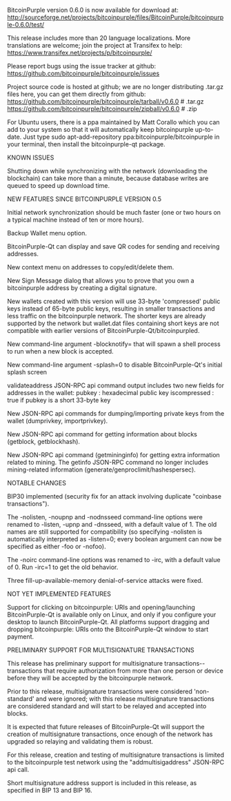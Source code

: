 BitcoinPurple version 0.6.0 is now available for download at:
http://sourceforge.net/projects/bitcoinpurple/files/BitcoinPurple/bitcoinpurple-0.6.0/test/

This release includes more than 20 language localizations.
More translations are welcome; join the
project at Transifex to help:
https://www.transifex.net/projects/p/bitcoinpurple/

Please report bugs using the issue tracker at github:
https://github.com/bitcoinpurple/bitcoinpurple/issues

Project source code is hosted at github; we are no longer
distributing .tar.gz files here, you can get them
directly from github:
https://github.com/bitcoinpurple/bitcoinpurple/tarball/v0.6.0  # .tar.gz
https://github.com/bitcoinpurple/bitcoinpurple/zipball/v0.6.0  # .zip

For Ubuntu users, there is a ppa maintained by Matt Corallo which
you can add to your system so that it will automatically keep
bitcoinpurple up-to-date.  Just type
sudo apt-add-repository ppa:bitcoinpurple/bitcoinpurple
in your terminal, then install the bitcoinpurple-qt package.


KNOWN ISSUES

Shutting down while synchronizing with the network
(downloading the blockchain) can take more than a minute,
because database writes are queued to speed up download
time.


NEW FEATURES SINCE BITCOINPURPLE VERSION 0.5

Initial network synchronization should be much faster
(one or two hours on a typical machine instead of ten or more
hours).

Backup Wallet menu option.

BitcoinPurple-Qt can display and save QR codes for sending
and receiving addresses.

New context menu on addresses to copy/edit/delete them.

New Sign Message dialog that allows you to prove that you
own a bitcoinpurple address by creating a digital
signature.

New wallets created with this version will
use 33-byte 'compressed' public keys instead of
65-byte public keys, resulting in smaller
transactions and less traffic on the bitcoinpurple
network. The shorter keys are already supported
by the network but wallet.dat files containing
short keys are not compatible with earlier
versions of BitcoinPurple-Qt/bitcoinpurpled.

New command-line argument -blocknotify=<command>
that will spawn a shell process to run <command> 
when a new block is accepted.

New command-line argument -splash=0 to disable
BitcoinPurple-Qt's initial splash screen

validateaddress JSON-RPC api command output includes
two new fields for addresses in the wallet:
pubkey : hexadecimal public key
iscompressed : true if pubkey is a short 33-byte key

New JSON-RPC api commands for dumping/importing
private keys from the wallet (dumprivkey, importprivkey).

New JSON-RPC api command for getting information about
blocks (getblock, getblockhash).

New JSON-RPC api command (getmininginfo) for getting
extra information related to mining. The getinfo
JSON-RPC command no longer includes mining-related
information (generate/genproclimit/hashespersec).



NOTABLE CHANGES

BIP30 implemented (security fix for an attack involving
duplicate "coinbase transactions").

The -nolisten, -noupnp and -nodnsseed command-line
options were renamed to -listen, -upnp and -dnsseed,
with a default value of 1. The old names are still
supported for compatibility (so specifying -nolisten
is automatically interpreted as -listen=0; every
boolean argument can now be specified as either
-foo or -nofoo).

The -noirc command-line options was renamed to
-irc, with a default value of 0. Run -irc=1 to
get the old behavior.

Three fill-up-available-memory denial-of-service
attacks were fixed.


NOT YET IMPLEMENTED FEATURES

Support for clicking on bitcoinpurple: URIs and
opening/launching BitcoinPurple-Qt is available only on Linux,
and only if you configure your desktop to launch
BitcoinPurple-Qt. All platforms support dragging and dropping
bitcoinpurple: URIs onto the BitcoinPurple-Qt window to start
payment.


PRELIMINARY SUPPORT FOR MULTISIGNATURE TRANSACTIONS

This release has preliminary support for multisignature
transactions-- transactions that require authorization
from more than one person or device before they
will be accepted by the bitcoinpurple network.

Prior to this release, multisignature transactions
were considered 'non-standard' and were ignored;
with this release multisignature transactions are
considered standard and will start to be relayed
and accepted into blocks.

It is expected that future releases of BitcoinPurple-Qt
will support the creation of multisignature transactions,
once enough of the network has upgraded so relaying
and validating them is robust.

For this release, creation and testing of multisignature
transactions is limited to the bitcoinpurple test network using
the "addmultisigaddress" JSON-RPC api call.

Short multisignature address support is included in this
release, as specified in BIP 13 and BIP 16.
